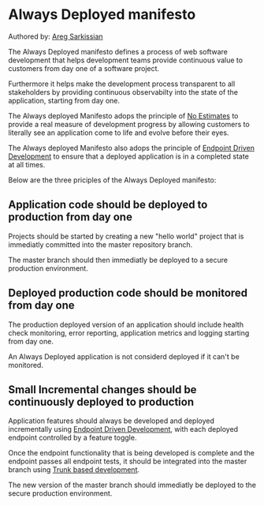 # Always Deployed manifesto

Authored by: [Areg Sarkissian](https://aregsar.com/about)

The Always Deployed manifesto defines a process of web software development that helps development teams provide continuous value to customers from day one of a software project.

Furthermore it helps make the development process transparent to all stakeholders by providing continuous observabilty into the state of the application, starting from day one.

The Always deployed Manifesto adops the principle of [No Estimates](https://ronjeffries.com/xprog/articles/the-noestimates-movement/) to provide a real measure of development progress by allowing customers to literally see an application come to life and evolve before their eyes.

The Always deployed Manifesto also adops the principle of [Endpoint Driven Development](https://alwaysdeployed.com/endpoint-driven-development) to ensure that a deployed application is in a completed state at all times.

Below are the three priciples of the Always Deployed manifesto:

## Application code should be deployed to production from day one

Projects should be started by creating a new "hello world" project that is immediatly committed into the master repository branch.

The master branch should then immediatly be deployed to a secure production environment.

## Deployed production code should be monitored from day one

The production deployed version of an application should include health check monitoring, error reporting, application metrics and logging starting from day one.

An Always Deployed application is not considerd deployed if it can't be monitored.

## Small Incremental changes should be continuously deployed to production

Application features should always be developed and deployed incrementally using [Endpoint Driven Development](https://alwaysdeployed.com/endpoint-driven-development), with each deployed endpoint controlled by a feature toggle.

Once the endpoint functionality that is being developed is complete and the endpoint passes all endpoint tests, it should be integrated into the master branch using [Trunk based development](https://trunkbaseddevelopment.com/).

The new version of the master branch should immediatly be deployed to the secure production environment.